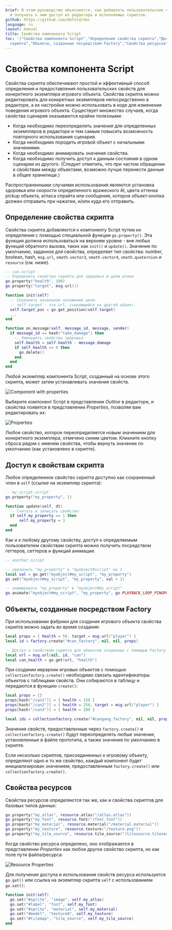 ```yaml
---
brief: В этом руководстве объясняется, как добавлять пользовательские свойства в скрипты
  и получать к ним доступ из редактора и исполняемых скриптов.
github: https://github.com/defold/doc
language: ru
layout: manual
title: Свойства компонента Script
toc: '["Свойства компонента Script","Определение свойства скрипта","Доступ к свойствам
  скрипта","Объекты, созданные посредством Factory","Свойства ресурсов"]'
---
```


# Свойства компонента Script

Свойства скрипта обеспечивают простой и эффективный способ определения и предоставления пользовательских свойств для конкретного экземпляра игрового объекта. Свойства скрипта можно редактировать для конкретных экземпляров непосредственно в редакторе, а их настройки можно использовать в коде для изменения поведения игрового объекта. Существует множество случаев, когда свойства сценария оказываются крайне полезными:

* Когда необходимо переопределить значения для определенных экземпляров в редакторе и тем самым повысить возможность повторного использования сценария.
* Когда необходимо породить игровой объект с начальными значениями.
* Когда необходимо анимировать значения свойства.
* Когда необходимо получить доступ к данным состояния в одном сценарии из другого. (Следует отметить, что при частом обращении к свойствам между объектами, возможно лучше перенести данные в общее хранилище.)

Распространенными случаями использования являются установка здоровья или скорости определенного вражеского AI, цвета оттенка pickup объекта, атласа спрайта или сообщения, которое объект-кнопка должен отправить при нажатии, и/или куда его отправить.

## Определение свойства скрипта

Свойства скрипта добавляются к компоненту Script путем их определения с помощью специальной функции `go.property()`. Эта функция должна использоваться на верхнем уровне - вне любых функций обратного вызова, таких как `init()` и `update()`. Значение по умолчанию, заданное для свойства, определяет тип свойства: number, boolean, hash, `msg.url`, `vmath.vector3`, `vmath.vector4`, `vmath.quaternion` и `resource` (см. ниже).

```lua
-- can.script
-- Определить свойства скрипта для здоровья и цели атаки
go.property("health", 100)
go.property("target", msg.url())

function init(self)
  -- Сохранить начальное положение цели.
  -- self.target - это url, ссылающийся на другой объект.
  self.target_pos = go.get_position(self.target)
  ...
end

function on_message(self, message_id, message, sender)
  if message_id == hash("take_damage") then
    -- Уменьшать свойство здоровья
    self.health = self.health - message.damage
    if self.health <= 0 then
      go.delete()
    end
  end
end
```

Любой экземпляр компонента Script, созданный на основе этого скрипта, может затем устанавливать значения свойств.

![Component with properties](/manuals/images/script-properties/component.png)

 Выберите компонент Script в представлении *Outline* в редакторе, и свойства появятся в представлении *Properties*, позволяя вам редактировать их:

![Properties](/manuals/images/script-properties/properties.png)

Любое свойство, которое переопределяется новым значением для конкретного экземпляра, отмечено синим цветом. Кликните кнопку сброса рядом с именем свойства, чтобы вернуть значение по умолчанию (как установлено в скрипте).

## Доступ к свойствам скрипта

Любое определенное свойство скрипта доступно как сохраненный член в `self` (ссылке на экземпляр скрипта):

```lua
-- my_script.script
go.property("my_property", 1)

function update(self, dt)
  -- Считать и записать свойство
  if self.my_property == 1 then
      self.my_property = 3
  end
end
```

Как и к любому другому свойству, доступ к определяемым пользователем свойствам скрипта можно получить посредством геттеров, сеттеров и функций анимации:

```lua
-- another.script

-- увеличить "my_property" в "myobject#script" на 1
local val = go.get("myobject#my_script", "my_property")
go.set("myobject#my_script", "my_property", val + 1)

-- анимировать "my_property" в "myobject#my_script"
go.animate("myobject#my_script", "my_property", go.PLAYBACK_LOOP_PINGPONG, 100, go.EASING_LINEAR, 2.0)
```

## Объекты, созданные посредством Factory

При использовании фабрики для создания игрового объекта свойства скрипта можно задать во время создания:

```lua
local props = { health = 50, target = msg.url("player") }
local id = factory.create("#can_factory", nil, nil, props)

-- Доступ к свойствам скрипта для объектов созданных с помощью Factory
local url = msg.url(nil, id, "can")
local can_health = go.get(url, "health")
```

При создании иерархии игровых объектов с помощью `collectionfactory.create()` необходимо связать идентификаторы объектов с таблицами свойств. Они собираются в таблицу и передаются в функцию `create()`:

```lua
local props = {}
props[hash("/can1")] = { health = 150 }
props[hash("/can2")] = { health = 250, target = msg.url("player") }
props[hash("/can3")] = { health = 200 }

local ids = collectionfactory.create("#cangang_factory", nil, nil, props)
```

Значения свойств, предоставленные через `factory.create()` и `collectionfactory.create()` будут переопределять любые значения, установленные в файле прототипа, а также значения по умолчанию в скрипте.

Если несколько скриптов, присоединенных к игровому объекту, определяют одно и то же свойство, каждый компонент будет инициализирован значением, предоставленным `factory.create()` или `collectionfactory.create()`.


## Свойства ресурсов

Свойства ресурсов определяются так же, как и свойства скриптов для базовых типов данных:

```lua
go.property("my_atlas", resource.atlas("/atlas.atlas"))
go.property("my_font", resource.font("/font.font"))
go.property("my_material", resource.material("/material.material"))
go.property("my_texture", resource.texture("/texture.png"))
go.property("my_tile_source", resource.tile_source("/tilesource.tilesource"))
```

Когда свойство ресурса определено, оно отображается в представлении *Properties* как любое другое свойство скрипта, но как поле пути файла/ресурса:

![Resource Properties](/manuals/images/script-properties/resource-properties.png)

Для получения доступа и использования свойств ресурса используется `go.get()` или ссылка на экземпляр скрипта `self` с использованием `go.set()`:

```lua
function init(self)
  go.set("#sprite", "image", self.my_atlas)
  go.set("#label", "font", self.my_font)
  go.set("#sprite", "material", self.my_material)
  go.set("#model", "texture0", self.my_texture)
  go.set("#tilemap", "tile_source", self.my_tile_source)
end
```